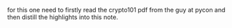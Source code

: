 for this one need to firstly read the crypto101 pdf from the guy at pycon and then distill the highlights into this note.

